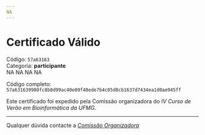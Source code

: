 ```yaml
---
NA
---
```


# Certificado Válido

Código: `57a63163`<br>
Categoria: **participante**<br>
NA
NA
NA
NA


Código completo: `57a631639980fc8b8d99ac40e09f40ede7b4c05d8cb1637d7434ea1d0ae945ff`


Este certificado foi expedido pela Comissão organizadora do *IV Curso de Verão em Bioinformática da UFMG*.

----

Qualquer dúvida contacte a [_Comissão Organizadora_](<mailto:cursobioinfoufmg@gmail.com$subject=[Certificados]>)

